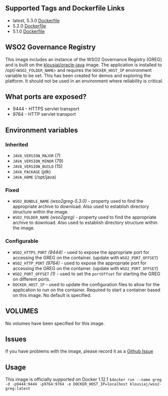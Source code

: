 ## Supported Tags and Dockerfile Links
- latest, 5.3.0 [Dockerfile](https://github.com/klousiaj/docker.wso2-greg/blob/5.3.0/Dockerfile)
- 5.2.0 [Dockerfile](https://github.com/klousiaj/docker.wso2-greg/blob/5.3.0/Dockerfile) 
- 5.1.0 [Dockerfile](https://github.com/klousiaj/docker.wso2-greg/blob/5.1.0/Dockerfile)

## WSO2 Governance Registry
This image includes an instance of the WSO2 Governance Registry (GREG) and is built on the [klousiaj/oracle-java](https://hub.docker.com/r/klousiaj/oracle-java/) image. The application is installed to /opt/`<WSO2_FOLDER_NAME>` and requires the `DOCKER_HOST_IP` environment variable to be set. This has been created for demos and exploring the platform. It should not be used in an environment where reliability is critical.  

## What ports are exposed?
- 9444 - HTTPS servlet transport
- 9764 - HTTP servlet transport

## Environment variables
### Inherited
- `JAVA_VERSION_MAJOR` (7)
- `JAVA_VERSION_MINOR` (79)
- `JAVA_VERSION_BUILD` (15)
- `JAVA_PACKAGE` (jdk)
- `JAVA_HOME` (/opt/java)

### Fixed 
- `WSO2_BUNDLE_NAME` *(wso2greg-5.3.0)* - property used to find the appropriate archive to download. Also used to establish directory structure within the image.
- `WSO2_FOLDER_NAME` *(wso2greg)* - property used to find the appropriate archive to download. Also used to establish directory structure within the image.

### Configurable
- `WSO2_HTTPS_PORT` *(9444)* - used to expose the appropriate port for accessing the GREG on the container. (update with `WSO2_PORT_OFFSET`)
- `WSO2_HTTP_PORT` *(9764)* - used to expose the appropriate port for accessing the GREG on the container. (update with `WSO2_PORT_OFFSET`)
- `WSO2_PORT_OFFSET` *(1)* - used to set the `portOffset` for starting the GREG on different ports.
- `DOCKER_HOST_IP` - used to update the configuration files to allow for the application to run on the container. Required to start a container based on this image. No default is specified.

## VOLUMES
No volumes have been specified for this image.

## Issues
If you have problems with the image, please record it as a [Github Issue](https://github.com/klousiaj/docker.wso2-greg/issues) 

## Usage
This image is officially supported on Docker 1.12.1
`$docker run --name greg -d -p9444:9444 -p9764:9764 -e DOCKER_HOST_IP=localhost klousiaj/wso2-greg:latest`